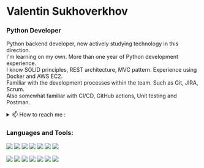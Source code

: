# Valentin Sukhoverkhov
### Python Developer
Python backend developer, now actively studying technology in this direction.
<br>
I'm learning on my own. More than one year of Python development experience.
<br>
I know SOLID principles, REST architecture, MVC pattern. Experience using Docker and AWS EC2.
<br>
Familiar with the development processes within the team. Such as Git, JIRA, Scrum. 
<br>
Also somewhat familiar with CI/CD, GitHub actions, Unit testing and Postman.
<br>
<details><summary> 📫 How to reach me : </summary>
Email: lioniys1998@gmail.com
<br>
Phone: +380660991274
<br>
Telegram: https://t.me/Lioniysss
<br>
LinkedIn: https://www.linkedin.com/in/valentin-sukhoverkhov/
</details>

### Languages and Tools:

<img src="https://img.shields.io/badge/Python-F4A460?style=for-the-badge&logo=Python&logoColor=000000"> <img src="https://img.shields.io/badge/Django-F4A460?style=for-the-badge&logo=Django&logoColor=000000">
<img src="https://img.shields.io/badge/Git-F4A460?style=for-the-badge&logo=Git&logoColor=000000">
<img src="https://img.shields.io/badge/GitHub-F4A460?style=for-the-badge&logo=GitHub&logoColor=000000">
<img src="https://img.shields.io/badge/Docker-F4A460?style=for-the-badge&logo=Docker&logoColor=000000">
<img src="https://img.shields.io/badge/Linux-F4A460?style=for-the-badge&logo=Linux&logoColor=000000">
<img src="https://img.shields.io/badge/Bash-F4A460?style=for-the-badge&logo=GNU Bash&logoColor=000000">

<img src="https://img.shields.io/badge/Celery-F4A460?style=for-the-badge&logo=Celery&logoColor=000000"> <img src="https://img.shields.io/badge/Redis-F4A460?style=for-the-badge&logo=Redis&logoColor=000000">
<img src="https://img.shields.io/badge/PostgreSQL-F4A460?style=for-the-badge&logo=PostgreSQL&logoColor=000000">
<img src="https://img.shields.io/badge/MySQL-F4A460?style=for-the-badge&logo=MySQL&logoColor=000000">
<img src="https://img.shields.io/badge/SQLite-F4A460?style=for-the-badge&logo=SQLite&logoColor=000000">
<img src="https://img.shields.io/badge/MongoDB-F4A460?style=for-the-badge&logo=MongoDB&logoColor=000000">
<img src="https://img.shields.io/badge/Postman-F4A460?style=for-the-badge&logo=Postman&logoColor=000000">

